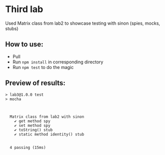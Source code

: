 # Third lab

Used Matrix class from lab2 to showcase testing with sinon (spies, mocks, stubs)

## How to use:
- Pull
- Run `npm install` in corresponding directory
- Run `npm test` to do the magic

## Preview of results:
```console
> lab3@1.0.0 test
> mocha



  Matrix class from lab2 with sinon
    ✔ get method spy
    ✔ set method spy
    ✔ toString() stub
    ✔ static method identity() stub


  4 passing (15ms)
  ```